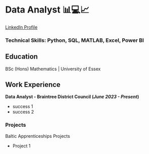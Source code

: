 <!--### Hi there 👋

**BradleyHedman/BradleyHedman** is a ✨ _special_ ✨ repository because its `README.md` (this file) appears on your GitHub profile.

Here are some ideas to get you started:

- 🔭 I’m currently working on ...
- 🌱 I’m currently learning ...
- 👯 I’m looking to collaborate on ...
- 🤔 I’m looking for help with ...
- 💬 Ask me about ...
- 📫 How to reach me: ...
- 😄 Pronouns: ...
- ⚡ Fun fact: ...
-->
# Data Analyst 📊💻📈
[LinkedIn Profile](https://www.linkedin.com/in/bradley-hedman-206437163/)
<!--#[Text that appears](link to website or path to image)-->
### Technical Skills: Python, SQL, MATLAB, Excel, Power BI

## Education 
BSc (Hons) Mathematics | University of Essex

## Work Experience
**Data Analyst - Braintree District Council (_June 2023 - Present_)**
- success 1
- success 2

### Projects
Baltic Apprenticeships Projects
- Project 1
